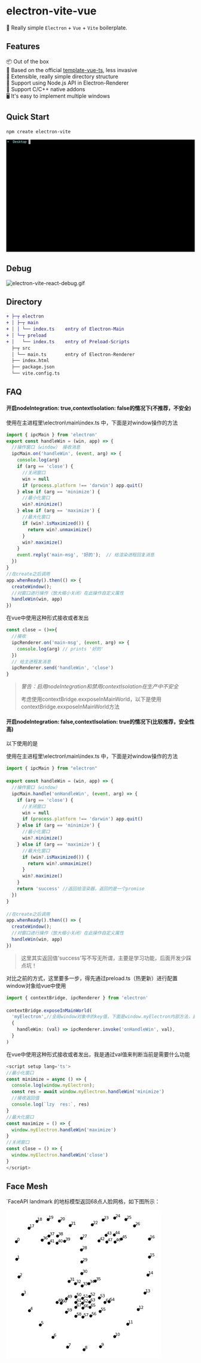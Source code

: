 # electron-vite-vue

🥳 Really simple `Electron` + `Vue` + `Vite` boilerplate.

## Features

📦 Out of the box  
🎯 Based on the official [template-vue-ts](https://github.com/vitejs/vite/tree/main/packages/create-vite/template-vue-ts), less invasive  
🌱 Extensible, really simple directory structure  
💪 Support using Node.js API in Electron-Renderer  
🔩 Support C/C++ native addons  
🖥 It's easy to implement multiple windows  

## Quick Start

```sh
npm create electron-vite
```

<!-- [![quick-start](https://asciinema.org/a/483731.svg)](https://asciinema.org/a/483731) -->

![electron-vite-vue.gif](/electron-vite-vue.gif)

## Debug

![electron-vite-react-debug.gif](https://github.com/electron-vite/electron-vite-react/blob/main/electron-vite-react-debug.gif?raw=true)

## Directory

```diff
+ ├─┬ electron
+ │ ├─┬ main
+ │ │ └── index.ts    entry of Electron-Main
+ │ └─┬ preload
+ │   └── index.ts    entry of Preload-Scripts
  ├─┬ src
  │ └── main.ts       entry of Electron-Renderer
  ├── index.html
  ├── package.json
  └── vite.config.ts
```

<!--
## Be aware

🚨 By default, this template integrates Node.js in the Renderer process. If you don't need it, you just remove the option below. [Because it will modify the default config of Vite](https://github.com/electron-vite/vite-plugin-electron-renderer#config-presets-opinionated).

```diff
# vite.config.ts

export default {
  plugins: [
-   // Use Node.js API in the Renderer-process
-   renderer({
-     nodeIntegration: true,
-   }),
  ],
}
```
-->

## FAQ

#### 开启nodeIntegration: true,contextIsolation: false的情况下(不推荐，不安全)

使用在主进程里\electron\main\index.ts 中，下面是对window操作的方法


```ts
import { ipcMain } from 'electron'
export const handleWin = (win, app) => {
  //操作窗口（window） 接收消息
  ipcMain.on('handleWin', (event, arg) => {
    console.log(arg)
    if (arg == 'close') {
      //关闭窗口
      win = null
      if (process.platform !== 'darwin') app.quit()
    } else if (arg == 'minimize') {
      //最小化窗口
      win?.minimize()
    } else if (arg == 'maximize') {
      //最大化窗口
      if (win?.isMaximized()) {
        return win?.unmaximize()
      }
      win?.maximize()
    }
    event.reply('main-msg', '好的');  // 给渲染进程回复消息
  })
}
//在create之后调用
app.whenReady().then(() => {
  createWindow();
  //对窗口进行操作（放大缩小关闭）在此操作自定义属性
  handleWin(win, app)
})

```

在vue中使用这种形式接收或者发出

```ts
const close = ()=>{
  //接收
  ipcRenderer.on('main-msg', (event, arg) => {
    console.log(arg) // prints '好的'
  })
  // 给主进程发消息
  ipcRenderer.send('handleWin', 'close')
}
```

> *警告：启用nodeIntegration和禁用contextIsolation在生产中不安全*
>
> 考虑使用contextBridge.exxposeInMainWorld，以下是使用contextBridge.exxposeInMainWorld方法

#### 开启nodeIntegration: false,contextIsolation: true的情况下(比较推荐，安全性高)

以下使用的是

使用在主进程里\electron\main\index.ts 中，下面是对window操作的方法

```ts
import { ipcMain } from "electron"

export const handleWin = (win, app) => {
  //操作窗口（window）
  ipcMain.handle('onHandleWin', (event, arg) => {
    if (arg == 'close') {
      //关闭窗口
      win = null
      if (process.platform !== 'darwin') app.quit()
    } else if (arg == 'minimize') {
      //最小化窗口
      win?.minimize()
    } else if (arg == 'maximize') {
      //最大化窗口 
      if (win?.isMaximized()) {
        return win?.unmaximize()
      }
      win?.maximize()
    }
    return 'success' //返回给渲染器，返回的是一个promise
  })
}

//在create之后调用
app.whenReady().then(() => {
  createWindow();
  //对窗口进行操作（放大缩小关闭）在此操作自定义属性
  handleWin(win, app)
})
```

> 这里其实返回值'success'写不写无所谓，主要是学习功能，后面开发少踩点坑！

对比之前的方式，这里要多一步，得先通过preload.ts（热更新）进行配置window对象给vue中使用

```ts
import { contextBridge, ipcRenderer } from 'electron'

contextBridge.exposeInMainWorld(
  'myElectron',//全局window对象中的key值，下面是window.myElectron内部方法，直接调用即可
  {
    handleWin: (val) => ipcRenderer.invoke('onHandleWin', val),
  }
)
```



在vue中使用这种形式接收或者发出，我是通过val值来判断当前是需要什么功能

```ts	
<script setup lang='ts'>
//最小化窗口
const minimize = async () => {
  console.log(window.myElectron);
  const res = await window.myElectron.handleWin('minimize')
  //接收返回值
  console.log(`lzy  res:`, res)
}
//最大化窗口
const maximize = () => {
  window.myElectron.handleWin('maximize')
}
//关闭窗口
const close = () => {
  window.myElectron.handleWin('close')
}
</script>
```

## Face Mesh

`FaceAPI landmark 的地标模型返回68点人脸网格，如下图所示：

![facemesh](/public/images/facemesh.png)

